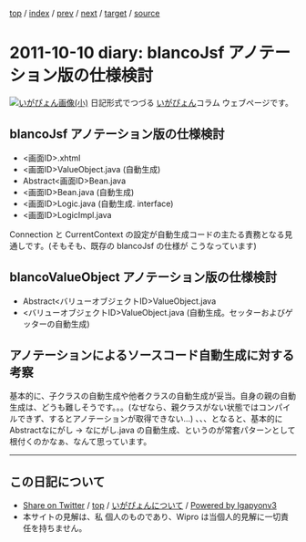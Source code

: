 [top](../index.html) 
 / [index](index.html) 
 / [prev](ig111009.html) 
 / [next](ig111012.html) 
 / [target](https://igapyon.github.io/diary/2011/ig111010.html) 
 / [source](https://github.com/igapyon/diary/blob/master/2011/ig111010.src.md) 

2011-10-10 diary: blancoJsf アノテーション版の仕様検討
=====================================================================================================
[![いがぴょん画像(小)](https://igapyon.github.io/diary/images/iga200306s.jpg "いがぴょん")](https://igapyon.github.io/diary/memo/memoigapyon.html) 日記形式でつづる [いがぴょん](https://igapyon.github.io/diary/memo/memoigapyon.html)コラム ウェブページです。

## blancoJsf アノテーション版の仕様検討


* <画面ID>.xhtml
* <画面ID>ValueObject.java (自動生成)
* Abstract<画面ID>Bean.java
* <画面ID>Bean.java (自動生成)
* <画面ID>Logic.java (自動生成. interface)
* <画面ID>LogicImpl.java


Connection と CurrentContext の設定が自動生成コードの主たる責務となる見通しです。(そもそも、既存の blancoJsf の仕様が こうなっています)


## blancoValueObject アノテーション版の仕様検討


* Abstract<バリューオブジェクトID>ValueObject.java
* <バリューオブジェクトID>ValueObject.java (自動生成。セッターおよびゲッターの自動生成)



## アノテーションによるソースコード自動生成に対する考察

基本的に、子クラスの自動生成や他者クラスの自動生成が妥当。自身の親の自動生成は、どうも難しそうです。。。(なぜなら、親クラスがない状態ではコンパイルできず、するとアノテーションが取得できない...)
、、、となると、基本的に Abstract<ID>なにがし -> <ID>なにがし.java の自動生成、というのが常套パターンとして根付くのかなぁ、なんて思っています。


----------------------------------------------------------------------------------------------------

## この日記について

* [Share on Twitter](https://twitter.com/intent/tweet?hashtags=igapyon%2Cdiary%2C%E3%81%84%E3%81%8C%E3%81%B4%E3%82%87%E3%82%93&text=blancoJsf+%E3%82%A2%E3%83%8E%E3%83%86%E3%83%BC%E3%82%B7%E3%83%A7%E3%83%B3%E7%89%88%E3%81%AE%E4%BB%95%E6%A7%98%E6%A4%9C%E8%A8%8E&url=https%3A%2F%2Figapyon.github.io%2Fdiary%2F2011%2Fig111010.html) / [top](../index.html) / [いがぴょんについて](https://igapyon.github.io/diary/memo/memoigapyon.html) / [Powered by Igapyonv3](https://github.com/igapyon/igapyonv3)
* 本サイトの見解は、私 個人のものであり、Wipro は当個人的見解に一切責任を持ちません。 
